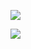 


[![](http://github-readme-streak-stats.herokuapp.com?user=FlorianGrollich&theme=transparent&hide_border=true&border_radius=0)](https://git.io/streak-stats)<br/>




[![](https://shiny-space-eureka-w5pvqw46qrqhv67v-3000.app.github.dev/fields/0)](https://git.io/streak-stats)<br/>

